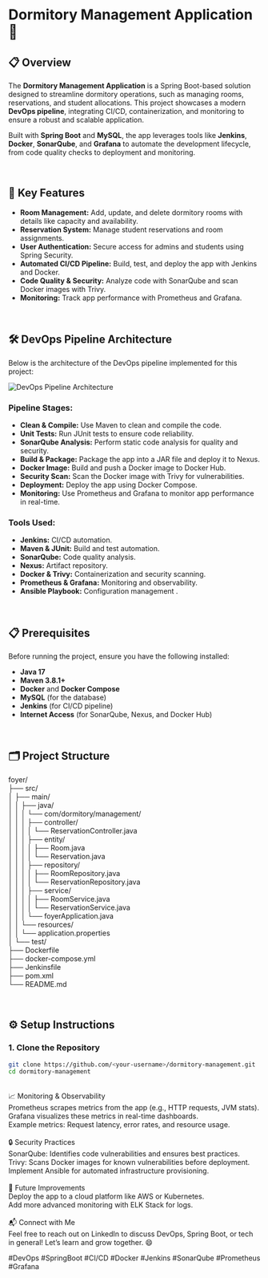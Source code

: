 # **Dormitory Management Application** 🏢

## 📋 Overview
The **Dormitory Management Application** is a Spring Boot-based solution designed to streamline dormitory operations, such as managing rooms, reservations, and student allocations. This project showcases a modern **DevOps pipeline**, integrating CI/CD, containerization, and monitoring to ensure a robust and scalable application.

Built with **Spring Boot** and **MySQL**, the app leverages tools like **Jenkins**, **Docker**, **SonarQube**, and **Grafana** to automate the development lifecycle, from code quality checks to deployment and monitoring.

<br>

## 🔹 Key Features
- **Room Management:** Add, update, and delete dormitory rooms with details like capacity and availability.  
- **Reservation System:** Manage student reservations and room assignments.  
- **User Authentication:** Secure access for admins and students using Spring Security.  
- **Automated CI/CD Pipeline:** Build, test, and deploy the app with Jenkins and Docker.  
- **Code Quality & Security:** Analyze code with SonarQube and scan Docker images with Trivy.  
- **Monitoring:** Track app performance with Prometheus and Grafana.

<br>

## 🛠️ DevOps Pipeline Architecture
Below is the architecture of the DevOps pipeline implemented for this project:

![DevOps Pipeline Architecture](pipeline-architecture.png)

### **Pipeline Stages:**
- **Clean & Compile:** Use Maven to clean and compile the code.  
- **Unit Tests:** Run JUnit tests to ensure code reliability.  
- **SonarQube Analysis:** Perform static code analysis for quality and security.  
- **Build & Package:** Package the app into a JAR file and deploy it to Nexus.  
- **Docker Image:** Build and push a Docker image to Docker Hub.  
- **Security Scan:** Scan the Docker image with Trivy for vulnerabilities.  
- **Deployment:** Deploy the app using Docker Compose.  
- **Monitoring:** Use Prometheus and Grafana to monitor app performance in real-time.

### **Tools Used:**
- **Jenkins:** CI/CD automation.  
- **Maven & JUnit:** Build and test automation.  
- **SonarQube:** Code quality analysis.  
- **Nexus:** Artifact repository.  
- **Docker & Trivy:** Containerization and security scanning.  
- **Prometheus & Grafana:** Monitoring and observability.  
- **Ansible Playbook:** Configuration management .

<br>

## 📋 Prerequisites
Before running the project, ensure you have the following installed:  
- **Java 17**  
- **Maven 3.8.1+**  
- **Docker** and **Docker Compose**  
- **MySQL** (for the database)  
- **Jenkins** (for CI/CD pipeline)  
- **Internet Access** (for SonarQube, Nexus, and Docker Hub)

<br>

## 🗂️ Project Structure
foyer/<br>
├── src/<br>
│   ├── main/<br>
│   │   ├── java/<br>
│   │   │   └── com/dormitory/management/<br>
│   │   │       ├── controller/<br>
│   │   │       │   └── ReservationController.java<br>
│   │   │       ├── entity/<br>
│   │   │       │   ├── Room.java<br>
│   │   │       │   └── Reservation.java<br>
│   │   │       ├── repository/<br>
│   │   │       │   ├── RoomRepository.java<br>
│   │   │       │   └── ReservationRepository.java<br>
│   │   │       ├── service/<br>
│   │   │       │   ├── RoomService.java<br>
│   │   │       │   └── ReservationService.java<br>
│   │   │       └── foyerApplication.java<br>
│   │   └── resources/<br>
│   │       └── application.properties<br>
│   └── test/<br>
├── Dockerfile<br>
├── docker-compose.yml<br>
├── Jenkinsfile<br>
├── pom.xml<br>
└── README.md<br>

<br>

## ⚙️ Setup Instructions

### **1. Clone the Repository**
```bash
git clone https://github.com/<your-username>/dormitory-management.git
cd dormitory-management
````
<br>
📈 Monitoring & Observability<br>
Prometheus scrapes metrics from the app (e.g., HTTP requests, JVM stats).<br>
Grafana visualizes these metrics in real-time dashboards.<br>
Example metrics: Request latency, error rates, and resource usage.<br>
<br>
🔒 Security Practices<br>
SonarQube: Identifies code vulnerabilities and ensures best practices.<br>
Trivy: Scans Docker images for known vulnerabilities before deployment.<br>
Implement Ansible for automated infrastructure provisioning.<br>
<br>
🚀 Future Improvements<br>
Deploy the app to a cloud platform like AWS or Kubernetes.<br>
Add more advanced monitoring with ELK Stack for logs.<br>


<br>
📬 Connect with Me<br>
Feel free to reach out on LinkedIn to discuss DevOps, Spring Boot, or tech in general! Let’s learn and grow together. 😄<br>

#DevOps #SpringBoot #CI/CD #Docker #Jenkins #SonarQube #Prometheus #Grafana

